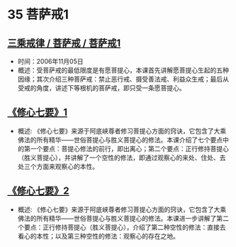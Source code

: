 # 35 菩萨戒1

## [三乘戒律 / 菩萨戒 / 菩萨戒1](https://www.fohuifayu.com/index.php/huideng-jiangtang/sancheng-jielv/pusa-jie/982-l06010)

- 时间：2006年11月05日
- 概述：受菩萨戒的最低限度是有愿菩提心，本课首先讲解愿菩提心生起的五种因缘；其次介绍三种菩萨戒：禁止恶行戒、摄受善法戒、利益众生戒；最后从受戒的角度，讲述下等根机的菩萨戒，即只受一条愿菩提心。

## [《修心七要》1](https://www.fohuifayu.com/index.php/huideng-jiangtang/jingdian-jiedu/xiuxin-qiyao/963-l05013)

- 概述:
《修心七要》来源于阿底峡尊者修习菩提心方面的窍诀，它包含了大乘佛法的所有精华——世俗菩提心与胜义菩提心的修法。本课介绍了七个要点中的第一个要点：菩提心修法的前行，即出离心；第二个要点：正行修持菩提心（胜义菩提心），并讲解了一个空性的修法，即通过观察心的来处、住处、去处三个方面来观察心的本性。

## [《修心七要》2](https://www.fohuifayu.com/index.php/huideng-jiangtang/jingdian-jiedu/xiuxin-qiyao/964-l05014)

- 概述:
《修心七要》来源于阿底峡尊者修习菩提心方面的窍诀，它包含了大乘佛法的所有精华——世俗菩提心与胜义菩提心的修法。本课进一步讲解了第二个要点：正行修持菩提心（胜义菩提心），介绍了第二种空性的修法：直接去看心的本性；以及第三种空性的修法：观察心的存在之地。
